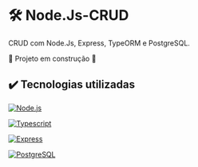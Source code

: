 # 🛠️ Node.Js-CRUD
CRUD com Node.Js, Express, TypeORM e PostgreSQL.

 :construction: Projeto em construção :construction:
 

## ✔️ Tecnologias utilizadas

[![Node.js](https://img.shields.io/badge/Node.js-339933?style=for-the-badge&logo=nodedotjs&logoColor=white)](https://github.com/laralindsay/)

[![Typescript](https://img.shields.io/badge/Typescript-3178C6?style=for-the-badge&logo=typescript&logoColor=white)](https://github.com/laralindsay/)

[![Express](https://img.shields.io/badge/Express-000?style=for-the-badge&logo=express&logoColor=white)](https://github.com/laralindsay/)

[![PostgreSQL](https://img.shields.io/badge/PostgreSQL-4169E1?style=for-the-badge&logo=postgresql&logoColor=white)](https://github.com/laralindsay/)
